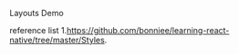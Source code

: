 Layouts Demo

reference list
1.https://github.com/bonniee/learning-react-native/tree/master/Styles.

